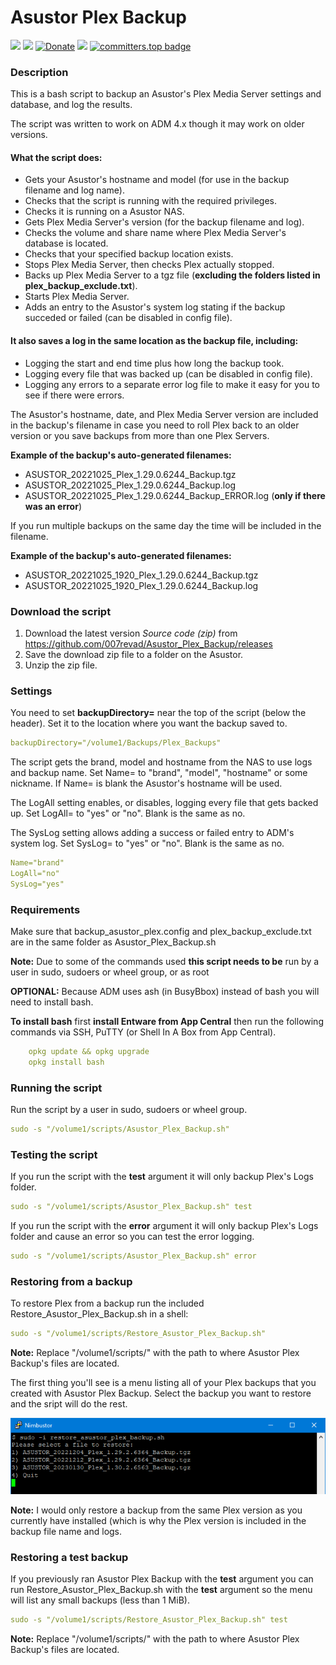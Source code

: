 # Asustor Plex Backup

<a href="https://github.com/007revad/Asustor_Plex_Backup/releases"><img src="https://img.shields.io/github/release/007revad/Asustor_Plex_Backup.svg"></a>
<a href="https://hits.seeyoufarm.com"><img src="https://hits.seeyoufarm.com/api/count/incr/badge.svg?url=https%3A%2F%2Fgithub.com%2F007revad%2FAsustor_Plex_Backup&count_bg=%2379C83D&title_bg=%23555555&icon=&icon_color=%23E7E7E7&title=views&edge_flat=false"/></a>
[![Donate](https://img.shields.io/badge/Donate-PayPal-green.svg)](https://www.paypal.com/paypalme/007revad)
[![](https://img.shields.io/static/v1?label=Sponsor&message=%E2%9D%A4&logo=GitHub&color=%23fe8e86)](https://github.com/sponsors/007revad)
[![committers.top badge](https://user-badge.committers.top/australia/007revad.svg)](https://user-badge.committers.top/australia/007revad)

### Description

This is a bash script to backup an Asustor's Plex Media Server settings and database, and log the results.

The script was written to work on ADM 4.x though it may work on older versions.

#### What the script does:

-   Gets your Asustor's hostname and model (for use in the backup filename and log name).
-   Checks that the script is running with the required privileges.
-   Checks it is running on a Asustor NAS.
-   Gets Plex Media Server's version (for the backup filename and log).
-   Checks the volume and share name where Plex Media Server's database is located.
-   Checks that your specified backup location exists.
-   Stops Plex Media Server, then checks Plex actually stopped.
-   Backs up Plex Media Server to a tgz file (**excluding the folders listed in plex_backup_exclude.txt**).
-   Starts Plex Media Server.
-   Adds an entry to the Asustor's system log stating if the backup succeded or failed (can be disabled in config file).

#### It also saves a log in the same location as the backup file, including:

-   Logging the start and end time plus how long the backup took.
-   Logging every file that was backed up (can be disabled in config file).
-   Logging any errors to a separate error log file to make it easy for you to see if there were errors.

The Asustor's hostname, date, and Plex Media Server version are included in the backup's filename in case you need to roll Plex back to an older version or you save backups from more than one Plex Servers.

**Example of the backup's auto-generated filenames:** 
-   ASUSTOR_20221025_Plex_1.29.0.6244_Backup.tgz
-   ASUSTOR_20221025_Plex_1.29.0.6244_Backup.log
-   ASUSTOR_20221025_Plex_1.29.0.6244_Backup_ERROR.log (**only if there was an error**)

If you run multiple backups on the same day the time will be included in the filename.

**Example of the backup's auto-generated filenames:** 
-   ASUSTOR_20221025_1920_Plex_1.29.0.6244_Backup.tgz
-   ASUSTOR_20221025_1920_Plex_1.29.0.6244_Backup.log

### Download the script

1. Download the latest version _Source code (zip)_ from https://github.com/007revad/Asustor_Plex_Backup/releases
2. Save the download zip file to a folder on the Asustor.
3. Unzip the zip file.

### Settings

You need to set **backupDirectory=** near the top of the script (below the header). Set it to the location where you want the backup saved to. 

```YAML
backupDirectory="/volume1/Backups/Plex_Backups"
```

The script gets the brand, model and hostname from the NAS to use logs and backup name.
Set Name= to "brand", "model", "hostname" or some nickname. If Name= is blank the Asustor's hostname will be used.

The LogAll setting enables, or disables, logging every file that gets backed up. Set LogAll= to "yes" or "no". Blank is the same as no.

The SysLog setting allows adding a success or failed entry to ADM's system log. Set SysLog= to "yes" or "no". Blank is the same as no.

```YAML
Name="brand"
LogAll="no"
SysLog="yes"
```

### Requirements

Make sure that backup_asustor_plex.config and plex_backup_exclude.txt are in the same folder as Asustor_Plex_Backup.sh

**Note:** Due to some of the commands used **this script needs to be** run by a user in sudo, sudoers or wheel group, or as root

**OPTIONAL:** 
Because ADM uses ash (in BusyBbox) instead of bash you will need to install bash.

**To install bash** first **install Entware from App Central** then run the following commands via SSH, PuTTY (or Shell In A Box from App Central).
```YAML
    opkg update && opkg upgrade
    opkg install bash
```

### Running the script

Run the script by a user in sudo, sudoers or wheel group.

```YAML
sudo -s "/volume1/scripts/Asustor_Plex_Backup.sh"
```

### Testing the script

If you run the script with the **test** argument it will only backup Plex's Logs folder.

```YAML
sudo -s "/volume1/scripts/Asustor_Plex_Backup.sh" test
```

If you run the script with the **error** argument it will only backup Plex's Logs folder and cause an error so you can test the error logging.

```YAML
sudo -s "/volume1/scripts/Asustor_Plex_Backup.sh" error
```

### Restoring from a backup

To restore Plex from a backup run the included Restore_Asustor_Plex_Backup.sh in a shell:

```YAML
sudo -s "/volume1/scripts/Restore_Asustor_Plex_Backup.sh"
```

**Note:** Replace "/volume1/scripts/" with the path to where Asustor Plex Backup's files are located.

The first thing you'll see is a menu listing all of your Plex backups that you created with Asustor Plex Backup. Select the backup you want to restore and the sript will do the rest.

<img src="images/restore.png">

**Note:** I would only restore a backup from the same Plex version as you currently have installed (which is why the Plex version is included in the backup file name and logs.

### Restoring a test backup

If you previously ran Asustor Plex Backup with the **test** argument you can run Restore_Asustor_Plex_Backup.sh with the **test** argument so the menu will list any small backups (less than 1 MiB).

```YAML
sudo -s "/volume1/scripts/Restore_Asustor_Plex_Backup.sh" test
```

**Note:** Replace "/volume1/scripts/" with the path to where Asustor Plex Backup's files are located.
